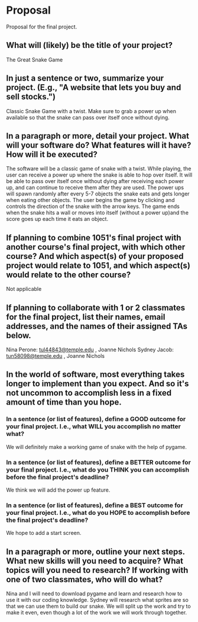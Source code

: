 # Proposal
Proposal for the final project.

## What will (likely) be the title of your project?

The Great Snake Game

## In just a sentence or two, summarize your project. (E.g., "A website that lets you buy and sell stocks.")

Classic Snake Game with a twist. Make sure to grab a power up when available so that the snake can pass over itself once without dying.

## In a paragraph or more, detail your project. What will your software do? What features will it have? How will it be executed?

The software will be a classic game of snake with a twist. While playing, the user can receive a power up where the snake is able to hop over itself. It will be able to pass over itself once without dying after receiving each power up, and can continue to receive them after they are used. The power ups will spawn randomly after every 5-7 objects the snake eats and gets longer when eating other objects. The user begins the game by clicking and controls the direction of the snake with the arrow keys. The game ends when the snake hits a wall or moves into itself (without a power up)and the score goes up each time it eats an object.

## If planning to combine 1051's final project with another course's final project, with which other course? And which aspect(s) of your proposed project would relate to 1051, and which aspect(s) would relate to the other course?

Not applicable

## If planning to collaborate with 1 or 2 classmates for the final project, list their names, email addresses, and the names of their assigned TAs below.

Nina Perone: tul44843@temple.edu , Joanne Nichols
Sydney Jacob: tun58098@temple.edu , Joanne Nichols

## In the world of software, most everything takes longer to implement than you expect. And so it's not uncommon to accomplish less in a fixed amount of time than you hope.

### In a sentence (or list of features), define a GOOD outcome for your final project. I.e., what WILL you accomplish no matter what?

We will definitely make a working game of snake with the help of pygame.

### In a sentence (or list of features), define a BETTER outcome for your final project. I.e., what do you THINK you can accomplish before the final project's deadline?

We think we will add the power up feature.

### In a sentence (or list of features), define a BEST outcome for your final project. I.e., what do you HOPE to accomplish before the final project's deadline?

We hope to add a start screen.

## In a paragraph or more, outline your next steps. What new skills will you need to acquire? What topics will you need to research? If working with one of two classmates, who will do what?

Nina and I will need to download pygame and learn and research how to use it with our coding knowledge. Sydney will research what sprites are so that we can use them to build our snake. We will split up the work and try to make it even, even though a lot of the work we will work through together.
